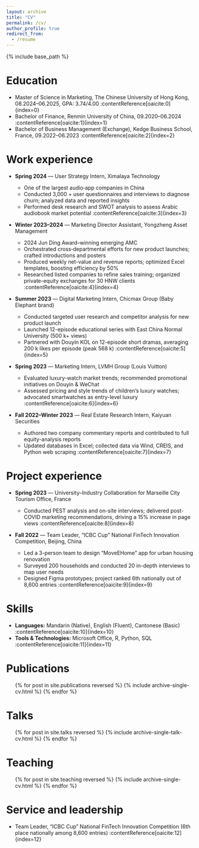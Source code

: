 ```yaml
---
layout: archive
title: "CV"
permalink: /cv/
author_profile: true
redirect_from:
  - /resume
---
```


{% include base_path %}

Education
======
* Master of Science in Marketing, The Chinese University of Hong Kong, 08.2024–06.2025, GPA: 3.74/4.00 :contentReference[oaicite:0]{index=0}  
* Bachelor of Finance, Renmin University of China, 09.2020–06.2024 :contentReference[oaicite:1]{index=1}  
* Bachelor of Business Management (Exchange), Kedge Business School, France, 09.2022–06.2023 :contentReference[oaicite:2]{index=2}  

Work experience
======
* **Spring 2024** — User Strategy Intern, Ximalaya Technology  
  * One of the largest audio‐app companies in China  
  * Conducted 3,000 + user questionnaires and interviews to diagnose churn; analyzed data and reported insights  
  * Performed desk research and SWOT analysis to assess Arabic audiobook market potential :contentReference[oaicite:3]{index=3}

* **Winter 2023–2024** — Marketing Director Assistant, Yongzheng Asset Management  
  * 2024 Jun Ding Award–winning emerging AMC  
  * Orchestrated cross‐departmental efforts for new product launches; crafted introductions and posters  
  * Produced weekly net-value and revenue reports; optimized Excel templates, boosting efficiency by 50%  
  * Researched listed companies to refine sales training; organized private-equity exchanges for 30 HNW clients :contentReference[oaicite:4]{index=4}

* **Summer 2023** — Digital Marketing Intern, Chicmax Group (Baby Elephant brand)  
  * Conducted targeted user research and competitor analysis for new product launch  
  * Launched 12-episode educational series with East China Normal University (500 k+ views)  
  * Partnered with Douyin KOL on 12-episode short dramas, averaging 200 k likes per episode (peak 568 k) :contentReference[oaicite:5]{index=5}

* **Spring 2023** — Marketing Intern, LVMH Group (Louis Vuitton)  
  * Evaluated luxury-watch market trends; recommended promotional initiatives on Douyin & WeChat  
  * Assessed pricing and style trends of children’s luxury watches; advocated smartwatches as entry-level luxury :contentReference[oaicite:6]{index=6}

* **Fall 2022–Winter 2023** — Real Estate Research Intern, Kaiyuan Securities  
  * Authored two company commentary reports and contributed to full equity-analysis reports  
  * Updated databases in Excel; collected data via Wind, CREIS, and Python web scraping :contentReference[oaicite:7]{index=7}

Project experience
======
* **Spring 2023** — University–Industry Collaboration for Marseille City Tourism Office, France  
  * Conducted PEST analysis and on-site interviews; delivered post-COVID marketing recommendations, driving a 15% increase in page views :contentReference[oaicite:8]{index=8}

* **Fall 2022** — Team Leader, “ICBC Cup” National FinTech Innovation Competition, Beijing, China  
  * Led a 3-person team to design “MoveEHome” app for urban housing renovation  
  * Surveyed 200 households and conducted 20 in-depth interviews to map user needs  
  * Designed Figma prototypes; project ranked 6th nationally out of 8,600 entries :contentReference[oaicite:9]{index=9}

Skills
======
* **Languages:** Mandarin (Native), English (Fluent), Cantonese (Basic) :contentReference[oaicite:10]{index=10}  
* **Tools & Technologies:** Microsoft Office, R, Python, SQL :contentReference[oaicite:11]{index=11}  

Publications
======
<ul>{% for post in site.publications reversed %}  
  {% include archive-single-cv.html %}  
{% endfor %}</ul>

Talks
======
<ul>{% for post in site.talks reversed %}  
  {% include archive-single-talk-cv.html %}  
{% endfor %}</ul>

Teaching
======
<ul>{% for post in site.teaching reversed %}  
  {% include archive-single-cv.html %}  
{% endfor %}</ul>

Service and leadership
======
* Team Leader, “ICBC Cup” National FinTech Innovation Competition (6th place nationally among 8,600 entries) :contentReference[oaicite:12]{index=12}
